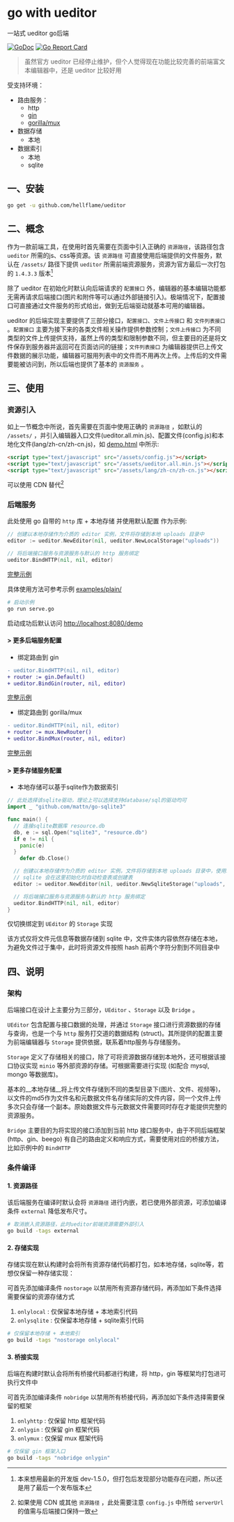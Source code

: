 # go with ueditor

一站式 ueditor go后端

[![GoDoc](https://godoc.org/github.com/hellflame/ueditor?status.svg)](https://godoc.org/github.com/hellflame/ueditor) [![Go Report Card](https://goreportcard.com/badge/github.com/hellflame/ueditor)](https://goreportcard.com/report/github.com/hellflame/ueditor)

> 虽然官方 ueditor 已经停止维护，但个人觉得现在功能比较完善的前端富文本编辑器中，还是 ueditor 比较好用

受支持环境：

* 路由服务：
  * http
  * [gin](https://github.com/gin-gonic/gin)
  * [gorilla/mux](https://github.com/gorilla/mux)
* 数据存储
  * 本地
* 数据索引
  * 本地
  * sqlite

## 一、安装

```bash
go get -u github.com/hellflame/ueditor
```

## 二、概念

作为一款前端工具，在使用时首先需要在页面中引入正确的 `资源路径`，该路径包含 `ueditor` 所需的js、css等资源。该 `资源路径` 可直接使用后端提供的文件服务，默认在 `/assets/` 路径下提供 `ueditor` 所需前端资源服务，资源为官方最后一次打包的 `1.4.3.3` 版本[^version]

除了 ueditor 在初始化时默认向后端请求的 `配置接口` 外，编辑器的基本编辑功能都无需再请求后端接口(图片和附件等可以通过外部链接引入)。极端情况下，配置接口可直接通过文件服务的形式给出，做到无后端驱动就基本可用的编辑器。

ueditor 的后端实现主要提供了三部分接口，`配置接口`、`文件上传接口` 和 `文件列表接口` 。`配置接口` 主要为接下来的各类文件相关操作提供参数控制；`文件上传接口` 为不同类型的文件上传提供支持，虽然上传的类型和限制参数不同，但主要目的还是将文件保存到服务器并返回可在页面访问的链接；`文件列表接口` 为编辑器提供已上传文件数据的展示功能，编辑器可服用列表中的文件而不用再次上传。上传后的文件需要能被访问到，所以后端也提供了基本的 `资源服务` 。

## 三、使用

### 资源引入

如上一节概念中所说，首先需要在页面中使用正确的 `资源路径` ，如默认的 `/assets/` ，并引入编辑器入口文件(ueditor.all.min.js)、配置文件(config.js)和本地化文件(lang/zh-cn/zh-cn.js)，如 [demo.html](examples/plain/demo.html) 中所示:

```html
<script type="text/javascript" src="/assets/config.js"></script>
<script type="text/javascript" src="/assets/ueditor.all.min.js"></script>
<script type="text/javascript" src="/assets/lang/zh-cn/zh-cn.js"></script>
```

可以使用 CDN 替代[^cdn]

### 后端服务

此处使用 go 自带的 `http` 库 + 本地存储 并使用默认配置 作为示例:

```go
// 创建以本地存储作为介质的 editor 实例，文件将存储到本地 uploads 目录中
editor := ueditor.NewEditor(nil, ueditor.NewLocalStorage("uploads"))

// 将后端接口服务与资源服务与默认的 http 服务绑定
ueditor.BindHTTP(nil, nil, editor)
```

[完整示例](examples/plain/serve.go)

具体使用方法可参考示例 [examples/plain/](examples/plain/)

```bash
# 启动示例
go run serve.go
```

启动成功后默认访问 [http://localhost:8080/demo](http://localhost:8080/demo)

#### > 更多后端服务配置

* 绑定路由到 gin

```diff
- ueditor.BindHTTP(nil, nil, editor)
+ router := gin.Default()
+ ueditor.BindGin(router, nil, editor)
```

[完整示例](examples/gin-flavor/serve.go)

* 绑定路由到 gorilla/mux

```diff
- ueditor.BindHTTP(nil, nil, editor)
+ router := mux.NewRouter()
+ ueditor.BindMux(router, nil, editor)
```

[完整示例](examples/mux-flavor/serve.go)



#### > 更多存储服务配置

* 本地存储可以基于sqlite作为数据索引

```go
// 此处选择该sqlite驱动，理论上可以选择支持database/sql的驱动均可
import _ "github.com/mattn/go-sqlite3"

func main() {
  // 连接sqlite数据库 resource.db
  db, e := sql.Open("sqlite3", "resource.db")
  if e != nil {
    panic(e)
  }
	defer db.Close()

  // 创建以本地存储作为介质的 editor 实例，文件将存储到本地 uploads 目录中，使用sqlite作为文件索引
  // sqlite 会在这里初始化时自动检查表或创建表
  editor := ueditor.NewEditor(nil, ueditor.NewSqliteStorage("uploads", db))

  // 将后端接口服务与资源服务与默认的 http 服务绑定
  ueditor.BindHTTP(nil, nil, editor)
}

```

仅切换绑定到 `UEditor` 的 `Storage` 实现

该方式仅将文件元信息等数据存储到 sqlite 中，文件实体内容依然存储在本地，为避免文件过于集中，此时将资源文件按照 hash 前两个字符分割到不同目录中

## 四、说明

### 架构

后端接口在设计上主要分为三部分，`UEditor` 、`Storage` 以及 `Bridge` 。

`UEditor` 包含配置与接口数据的处理，并通过 `Storage` 接口进行资源数据的存储与查询，也是一个与 `http` 服务打交道的数据结构 (struct)。其所提供的配置主要为前端编辑器与 `Storage` 提供依据，联系着http服务与存储服务。

`Storage` 定义了存储相关的接口，除了可将资源数据存储到本地外，还可根据该接口协议实现 `minio` 等外部资源的存储。可根据需要进行实现 (如配合 mysql, mongo 等数据库)。

基本的__本地存储__将上传文件存储到不同的类型目录下(图片、文件、视频等)，以文件的md5作为文件名和元数据文件名存储实际的文件内容，同一个文件上传多次只会存储一个副本。原始数据文件与元数据文件需要同时存在才能提供完整的资源服务。

`Bridge` 主要目的为将实现的接口添加到当前 http 接口服务中，由于不同后端框架 (http、gin、beego) 有自己的路由定义和响应方式，需要使用对应的桥接方法，比如示例中的 `BindHTTP` 

### 条件编译

#### 1. 资源路径

该后端服务在编译时默认会将 `资源路径` 进行内嵌，若已使用外部资源，可添加编译条件 `external` 降低发布尺寸。

```bash
# 取消嵌入资源路径，此时ueditor前端资源需要外部引入
go build -tags external
```

#### 2. 存储实现

存储实现在默认构建时会将所有资源存储代码都打包，如本地存储，sqlite等，若想仅保留一种存储实现：

可首先添加编译条件 `nostorage` 以禁用所有资源存储代码，再添加如下条件选择需要保留的资源存储方式

1. `onlylocal` : 仅保留本地存储 + 本地索引代码
2. `onlysqlite` : 仅保留本地存储 + sqlite索引代码

```bash
# 仅保留本地存储 + 本地索引
go build -tags "nostorage onlylocal"
```

#### 3. 桥接实现

后端在构建时默认会将所有桥接代码都进行构建，将 http，gin 等框架均打包进可执行文件中

可首先添加编译条件 `nobridge` 以禁用所有桥接代码，再添加如下条件选择需要保留的框架

1. `onlyhttp` : 仅保留 http 框架代码
2. `onlygin` : 仅保留 gin 框架代码
2. `onlymux` : 仅保留 mux 框架代码

```bash
# 仅保留 gin 框架入口
go build -tags "nobridge onlygin"
```

[^cdn]: 如果使用 CDN 或其他 `资源路径` ，此处需要注意 `config.js` 中所给 `serverUrl` 的值需与后端接口保持一致
[^version]: 本来想用最新的开发版 dev-1.5.0，但打包后发现部分功能存在问题，所以还是用了最后一个发布版本







